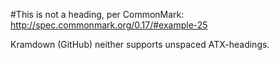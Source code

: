 #This is not a heading, per CommonMark: <http://spec.commonmark.org/0.17/#example-25>

Kramdown (GitHub) neither supports unspaced ATX-headings.
